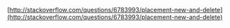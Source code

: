 [http://stackoverflow.com/questions/6783993/placement-new-and-delete](http://stackoverflow.com/questions/6783993/placement-new-and-delete)
